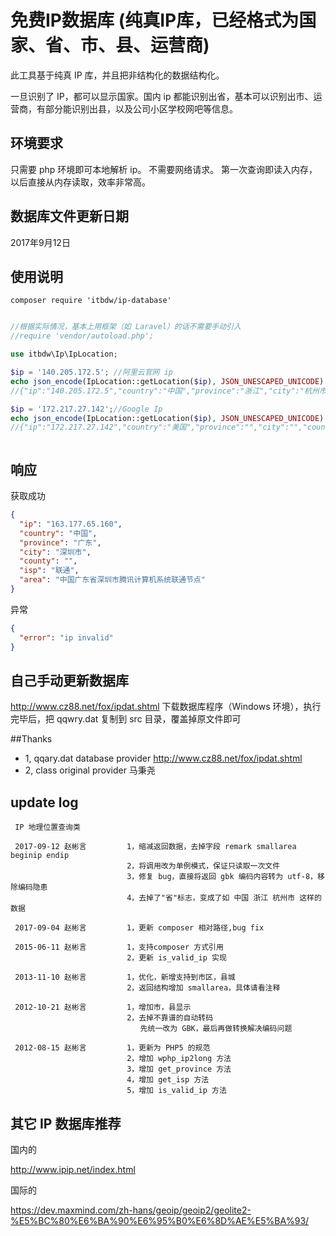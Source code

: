 # 免费IP数据库 (纯真IP库，已经格式为国家、省、市、县、运营商)

此工具基于纯真 IP 库，并且把非结构化的数据结构化。

一旦识别了 IP，都可以显示国家。国内 ip 都能识别出省，基本可以识别出市、运营商，有部分能识别出县，以及公司小区学校网吧等信息。

## 环境要求

只需要 php 环境即可本地解析 ip。
不需要网络请求。
第一次查询即读入内存，以后直接从内存读取，效率非常高。

## 数据库文件更新日期

2017年9月12日

## 使用说明

```
composer require 'itbdw/ip-database'
```

```php

//根据实际情况，基本上用框架（如 Laravel）的话不需要手动引入
//require 'vendor/autoload.php';

use itbdw\Ip\IpLocation;

$ip = '140.205.172.5'; //阿里云官网 ip
echo json_encode(IpLocation::getLocation($ip), JSON_UNESCAPED_UNICODE) . "\n";
//{"ip":"140.205.172.5","country":"中国","province":"浙江","city":"杭州市","county":"","isp":"","area":"中国浙江杭州市阿里巴巴网络有限公司BGP数据中心"}

$ip = '172.217.27.142';//Google Ip
echo json_encode(IpLocation::getLocation($ip), JSON_UNESCAPED_UNICODE) . "\n";
//{"ip":"172.217.27.142","country":"美国","province":"","city":"","county":"","isp":"","area":"美国加利福尼亚州圣克拉拉县山景市谷歌公司"}



```

## 响应

获取成功
```json
{
  "ip": "163.177.65.160",
  "country": "中国",
  "province": "广东",
  "city": "深圳市",
  "county": "",
  "isp": "联通",
  "area": "中国广东省深圳市腾讯计算机系统联通节点"
}
```

异常
```json
{
  "error": "ip invalid"
}
```

## 自己手动更新数据库

http://www.cz88.net/fox/ipdat.shtml
下载数据库程序（Windows 环境），执行完毕后，把 qqwry.dat 复制到 src 目录，覆盖掉原文件即可



##Thanks
+ 1, qqary.dat database provider http://www.cz88.net/fox/ipdat.shtml
+ 2, class original provider 马秉尧


## update log
```
 IP 地理位置查询类
 
 2017-09-12 赵彬言         1，缩减返回数据，去掉字段 remark smallarea beginip endip
                          2，将调用改为单例模式，保证只读取一次文件
                          3，修复 bug，直接将返回 gbk 编码内容转为 utf-8，移除编码隐患
                          4，去掉了"省"标志，变成了如 中国 浙江 杭州市 这样的数据

 2017-09-04 赵彬言         1，更新 composer 相对路径,bug fix

 2015-06-11 赵彬言         1，支持composer 方式引用
                          2，更新 is_valid_ip 实现

 2013-11-10 赵彬言         1，优化，新增支持到市区，县城
                          2，返回结构增加 smallarea，具体请看注释

 2012-10-21 赵彬言         1，增加市，县显示
                          2，去掉不靠谱的自动转码
                             先统一改为 GBK，最后再做转换解决编码问题

 2012-08-15 赵彬言         1，更新为 PHP5 的规范
                          2，增加 wphp_ip2long 方法
                          3，增加 get_province 方法
                          4，增加 get_isp 方法
                          5，增加 is_valid_ip 方法

```

## 其它 IP 数据库推荐

国内的

http://www.ipip.net/index.html

国际的

https://dev.maxmind.com/zh-hans/geoip/geoip2/geolite2-%E5%BC%80%E6%BA%90%E6%95%B0%E6%8D%AE%E5%BA%93/


